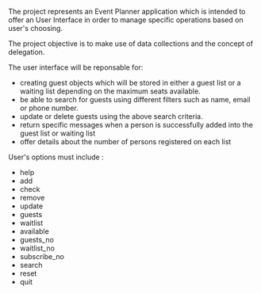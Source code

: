 The project represents an Event Planner application which
is intended to offer an User Interface in order to manage
specific operations based on user's choosing.

The project objective is to make use of data collections
and the concept of delegation.


The user interface will be reponsable for:
- creating guest objects which will be stored in either a
	guest list or a waiting list depending on the maximum 
	seats available.
- be able to search for guests using different filters such as
	name, email or phone number.
- update or delete guests using the above search criteria.
- return specific messages when a person is successfully added 
	into the guest list or waiting list
- offer details about the number of persons registered on each list


User's options must include :
- help
- add
- check
- remove
- update
- guests
- waitlist
- available
- guests_no
- waitlist_no
- subscribe_no
- search
- reset
- quit

